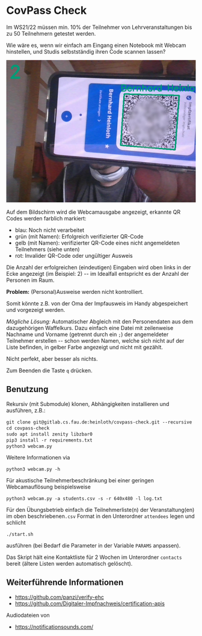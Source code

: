 CovPass Check
=============

Im WS21/22 müssen min. 10% der Teilnehmer von Lehrveranstaltungen bis zu 50
Teilnehmern getestet werden.

Wie wäre es, wenn wir einfach am Eingang einen Notebook mit Webcam hinstellen,
und Studis selbstständig ihren Code scannen lassen?

![Bildschirmausgabe](screenshot.jpg)

Auf dem Bildschirm wird die Webcamausgabe angezeigt, erkannte QR Codes werden
farblich markiert:

 * blau: Noch nicht verarbeitet
 * grün (mit Namen): Erfolgreich verifizierter QR-Code
 * gelb (mit Namen): verifizierter QR-Code eines nicht angemeldeten Teilnehmers (siehe unten)
 * rot: Invalider QR-Code oder ungültiger Ausweis

Die Anzahl der erfolgreichen (eindeutigen) Eingaben wird oben links in der Ecke
angezeigt (im Beispiel: 2) -- im Idealfall entspricht es der Anzahl der Personen
im Raum.


**Problem:** (Personal)Ausweise werden nicht kontrolliert.

Somit könnte z.B. von der Oma der Impfausweis im Handy abgespeichert und
vorgezeigt werden.

*Mögliche Lösung:* Automatischer Abgleich mit den Personendaten aus dem
dazugehörigen Waffelkurs.
Dazu einfach eine Datei mit zeilenweise Nachname und Vorname (getrennt durch ein
`;`) der angemeldeter Teilnehmer erstellen -- schon werden Namen, welche sich
nicht auf der Liste befinden, in gelber Farbe angezeigt und nicht mit gezählt.

Nicht perfekt, aber besser als nichts.


Zum Beenden die Taste `q` drücken.


Benutzung
---------

Rekursiv (mit Submodule) klonen, Abhängigkeiten installieren und ausführen, z.B.:

    git clone git@gitlab.cs.fau.de:heinloth/covpass-check.git --recursive
    cd covpass-check
    sudo apt install zenity libzbar0
    pip3 install -r requirements.txt
    python3 webcam.py

Weitere Informationen via

    python3 webcam.py -h

Für akustische Teilnehmerbeschränkung bei einer geringen Webcamauflösung
beispielsweise

    python3 webcam.py -a students.csv -s -r 640x480 -l log.txt

Für den Übungsbetrieb einfach die Teilnehmerliste(n) der Veranstaltung(en) im
oben beschriebenen`.csv` Format in den Unterordner `attendees` legen und schlicht

    ./start.sh

ausführen (bei Bedarf die Parameter in der Variable `PARAMS` anpassen).

Das Skript hält eine Kontaktliste für 2 Wochen im Unterordner `contacts` bereit
(ältere Listen werden automatisch gelöscht).


Weiterführende Informationen
----------------------------

 * https://github.com/panzi/verify-ehc
 * https://github.com/Digitaler-Impfnachweis/certification-apis
 
Audiodateien von
 * https://notificationsounds.com/
